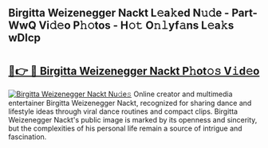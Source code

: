 ## Birgitta Weizenegger Nackt L𝚎a𝚔ed N𝚞𝚍e - Part-WwQ Vi𝚍𝚎o P𝚑𝚘tos - H𝚘𝚝 O𝚗𝚕yf𝚊ns L𝚎a𝚔s wDIcp

# <h2><a href="http://kf60mdf.oniu.top/?m=Birgitta+Weizenegger+Nackt">🔗👉 🔴 Birgitta Weizenegger Nackt P𝚑ot𝚘𝚜 V𝚒d𝚎o</a></h2>

[![Birgitta Weizenegger Nackt Nu𝚍e𝚜](https://i.imgur.com/0qMVB7G.gif)](http://kf60mdf.oniu.top/?m=Birgitta+Weizenegger+Nackt)
Online creator and multimedia entertainer Birgitta Weizenegger Nackt, recognized for sharing dance and lifestyle ideas through viral dance routines and compact clips. Birgitta Weizenegger Nackt's public image is marked by its openness and sincerity, but the complexities of his personal life remain a source of intrigue and fascination.  
